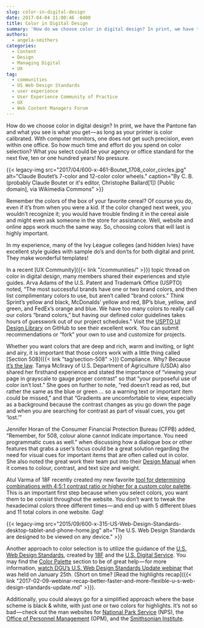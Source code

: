 ```yaml
---
slug: color-in-digital-design
date: 2017-04-04 11:00:46 -0400
title: Color in Digital Design
summary: 'How do we choose color in digital design? In print, we have the Pantone fan and what you see is what you get &mdash; as long as your printer is color calibrated. With computer monitors, one does not get such precision, even within one office. So how much time and effort do you spend on color selection?'
authors:
  - angela-smithers
categories:
  - Content
  - Design
  - Managing Digital
  - UX
tag:
  - communities
  - US Web Design Standards
  - user experience
  - User Experience Community of Practice
  - UX
  - Web Content Managers Forum
---
```


How do we choose color in digital design? In print, we have the Pantone fan and what you see is what you get — as long as your printer is color calibrated. With computer monitors, one does not get such precision, even within one office. So how much time and effort do you spend on color selection? What you select could be your agency or office standard for the next five, ten or one hundred years! No pressure.

{{< legacy-img src="2017/04/600-x-461-Boutet_1708_color_circles.jpg" alt="Claude Boutet’s 7-color and 12-color color wheels." caption="By C. B. (probably Claude Boutet or it's editor, Christophe Ballard[1]) [Public domain], via Wikimedia Commons" >}}

Remember the colors of the box of your favorite cereal? Of course you do, even if it’s from when you were a kid. If the color changed next week, you wouldn’t recognize it; you would have trouble finding it in the cereal aisle and might even ask someone in the store for assistance. Well, website and online apps work much the same way. So, choosing colors that will last is highly important.

In my experience, many of the Ivy League colleges (and hidden Ivies) have excellent style guides with sample do’s and don’ts for both digital and print. They make wonderful templates!

In a recent [UX Community]({{< link "/communities/" >}}) topic thread on color in digital design, many members shared their experiences and style guides. Arva Adams of the U.S. Patent and Trademark Office (USPTO) noted, “The most successful brands have one or two brand colors, and then list complimentary colors to use, but aren’t called “brand colors.” Think Sprint’s yellow and black, McDonalds’ yellow and red, BP’s blue, yellow, and green, and FedEx’s orange and blue. We have too many colors to really call our colors “brand colors,” but having our defined color guidelines takes hours of guesswork out of our project schedules.” Visit the [USPTO UI Design Library](http://uspto.github.io/designpatterns/) on GitHub to see their excellent work. You can submit recommendations or “fork” your own to use and customize for projects.

Whether you want colors that are deep and rich, warm and inviting, or light and airy, it is important that those colors work with a little thing called [Section 508]({{< link "tag/section-508" >}}) Compliance. Why? Because [it’s the law](https://www.section508.gov/section-508-of-the-rehabilitation-act). Tanya McIlravy of U.S. Department of Agriculture (USDA) also shared her firsthand experience and stated the importance of “viewing your page in grayscale to gauge proper contrast” so that “your purposeful use of color isn’t lost.” She goes on further to note, “red doesn’t read as red, but rather the same as the blue or green … so a warning text or important item could be missed,” and that “Gradients are uncomfortable to view, especially as a background because the contrast changes as you go down the page and when you are searching for contrast as part of visual cues, you get ‘lost.’”

Jennifer Horan of the Consumer Financial Protection Bureau (CFPB) added, “Remember, for 508, colour alone cannot indicate importance. You need programmatic cues as well.” when discussing how a dialogue box or other features that grabs a user’s focus could be a great solution regarding the need for visual cues for important items that are often called out in color. She also noted the great work their team put into their [Design Manual](https://cfpb.github.io/design-manual/brand-guidelines/typography.html) when it comes to colour, contrast, and text size and weight.

Atul Varma of 18F recently created my new favorite [tool for determining combinations with 4:5:1 contrast ratio or higher for a custom color palette](https://toolness.github.io/accessible-color-matrix/). This is an important first step because when you select colors, you want them to be consist throughout the website. You don’t want to tweak the hexadecimal colors three different times — and end up with 5 different blues and 11 total colors in one website. Gag!

{{< legacy-img src="2015/09/600-x-315-US-Web-Design-Standards-desktop-tablet-and-phone-home.jpg" alt="The U.S. Web Design Standards are designed to be viewed on any device." >}}

Another approach to color selection is to utilize the guidance of the [U.S. Web Design Standards](https://standards.usa.gov), created by [18F](https://18f.gsa.gov) and the [U.S. Digital Service](https://www.usds.gov). You may find the [Color Palette](https://standards.usa.gov/components/colors/#palette) section to be of great help — for more information, [watch DGU’s U.S. Web Design Standards Update webinar](https://standards.usa.gov/components/colors/#palette) that was held on January 25th. (Short on time? [Read the highlights recap]({{< link "2017-02-09-webinar-recap-better-faster-and-more-flexible-u-s-web-design-standards-update.md" >}}).

Additionally, you could always go for a simplified approach where the base scheme is black & white, with just one or two colors for highlights. It’s not so bad — check out the man websites for [National Park Service](https://www.nps.gov/) (NPS), the [Office of Personnel Management](https://www.opm.gov/) (OPM), and the [Smithsonian Institute](https://www.si.edu/).

